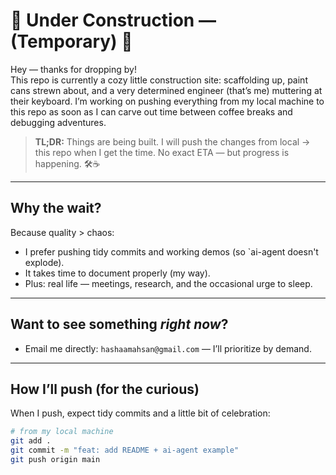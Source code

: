 # 🚧 Under Construction — (Temporary) 🚧

Hey — thanks for dropping by!  
This repo is currently a cozy little construction site: scaffolding up, paint cans strewn about, and a very determined engineer (that’s me) muttering at their keyboard. I’m working on pushing everything from my local machine to this repo as soon as I can carve out time between coffee breaks and debugging adventures.

> **TL;DR:** Things are being built. I will push the changes from local → this repo when I get the time. No exact ETA — but progress is happening. 🛠️☕️

---

## Why the wait?
Because quality > chaos:
- I prefer pushing tidy commits and working demos (so `ai-agent doesn't explode).  
- It takes time to document properly (my way).  
- Plus: real life — meetings, research, and the occasional urge to sleep.

---

## Want to see something *right now*?
- Email me directly: `hashaamahsan@gmail.com` — I’ll prioritize by demand.  

---

## How I’ll push (for the curious)
When I push, expect tidy commits and a little bit of celebration:
```bash
# from my local machine
git add .
git commit -m "feat: add README + ai-agent example"
git push origin main 
